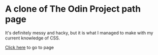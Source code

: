 # A clone of The Odin Project path page

It's definitely messy and hacky, but it is what I managed to make with my
current knowledge of CSS.

[Click here](https://carnage-mode.github.io/odin-clone/) to go to page
